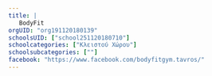 ```yaml
---
title: |
   BodyFit
orgUID: "org191120180139"
schoolsUID: ["school251120180710"]
schoolcategories: ["Κλειστού Χώρου"]
schoolsubcategories: [""]
facebook: "https://www.facebook.com/bodyfitgym.tavros/"
---
```


